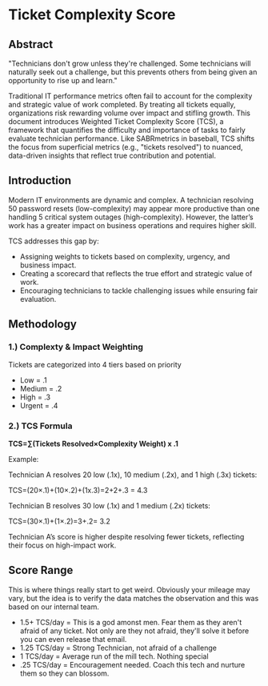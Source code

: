 # Ticket Complexity Score
## Abstract
"Technicians don't grow unless they're challenged. Some technicians will naturally seek out a challenge, but this prevents others from being given an opportunity to rise up and learn."

Traditional IT performance metrics often fail to account for the complexity and strategic value of work completed. By treating all tickets equally, organizations risk rewarding volume over impact and stifling growth. This document introduces Weighted Ticket Complexity Score (TCS), a framework that quantifies the difficulty and importance of tasks to fairly evaluate technician performance. Like SABRmetrics in baseball, TCS shifts the focus from superficial metrics (e.g., "tickets resolved") to nuanced, data-driven insights that reflect true contribution and potential.

## Introduction
Modern IT environments are dynamic and complex. A technician resolving 50 password resets (low-complexity) may appear more productive than one handling 5 critical system outages (high-complexity). However, the latter’s work has a greater impact on business operations and requires higher skill.

TCS addresses this gap by:

* Assigning weights to tickets based on complexity, urgency, and business impact.
* Creating a scorecard that reflects the true effort and strategic value of work.
* Encouraging technicians to tackle challenging issues while ensuring fair evaluation.

## Methodology
### 1.) Complexty & Impact Weighting
Tickets are categorized into 4 tiers based on priority
* Low = .1
* Medium = .2
* High = .3
* Urgent = .4
### 2.) TCS Formula
**TCS=∑(Tickets Resolved×Complexity Weight) x .1**

Example:

Technician A resolves 20 low (.1x), 10 medium (.2x), and 1 high (.3x) tickets:

TCS=(20×.1)+(10×.2)+(1x.3)=2+2+.3 = 4.3

Technician B resolves 30 low (.1x) and 1 medium (.2x) tickets:

TCS=(30×.1)+(1×.2)=3+.2= 3.2 

Technician A’s score is higher despite resolving fewer tickets, reflecting their focus on high-impact work.

## Score Range
This is where things really start to get weird. Obviously your mileage may vary, but the idea is to verify the data matches the observation and this was based on our internal team.
* 1.5+ TCS/day  = This is a god amonst men. Fear them as they aren't afraid of any ticket. Not only are they not afraid, they'll solve it before you can even release that email.
* 1.25 TCS/day = Strong Technician, not afraid of a challenge
* 1 TCS/day = Average run of the mill tech. Nothing special
* .25 TCS/day = Encouragement needed. Coach this tech and nurture them so they can blossom.
